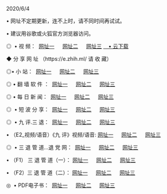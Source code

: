 <p>2020/6/4
<p>• 网址不定期更新，连不上时，请不同时间再试试。
<p>• 建议用谷歌或火狐官方浏览器访问。
<p>◎  • 视 频： 
<a href="http://hiq.csso.cam/" target="_blank">网址一</a> 　 
<a href="http://hty.csso.cam/" target="_blank">网址二</a> 　 
<a href="http://hqj.csso.cam/b.html" target="_blank">网址三</a>
<a href="https://yadi.sk/d/d0sUeAOpal3njw" target="_blank">　• 云下载 </a></p>
<p>◆ 分 享 网 址 （https://e.zhih.ml/ 请 收 藏） </p>

<p>◎•  小 站：  
<a href="http://hiq.csso.cam/f.html" target="_blank">网址一</a> 　 
<a href="http://hty.csso.cam/h.html" target="_blank">网址二</a> 　 
<a href="http://hqj.csso.cam/k/" target="_blank">网址三</a></p><p>

<p>◎  • 翻 墙 软 件 ：  
<a href="http://hiq.csso.cam/ff/" target="_blank">网址一</a> 　 
<a href="http://hty.csso.cam/s/read/a1_nd.html" target="_blank">网址二</a> 　 
<a href="http://hqj.csso.cam/ff/index.html" target="_blank">网址三</a></p>
<p>◎  • 每 日 新 闻：  
<a href="http://hiq.csso.cam/day/" target="_blank">网址一</a> 　 
<a href="http://hty.csso.cam/day/" target="_blank">网址二</a> 　 
<a href="http://hqj.csso.cam/day/index.html" target="_blank">网址三</a></p>
<p>◎   • 短 波 分 享：  
<a href="http://hiq.csso.cam/h/" target="_blank">网址一</a> 　 
<a href="http://hqj.csso.cam/h/" target="_blank">网址二</a> 　 
<a href="http://hty.csso.cam/h/index.html" target="_blank">网址三</a></p>
<p>◎   • 九 评.三 退：  
<a href="http://hiq.csso.cam/t/" target="_blank">网址一</a> 　 
<a href="http://hqj.csso.cam/v2/index.html" target="_blank">网址二</a> 　 
<a href="http://hty.csso.cam/tt/index.html" target="_blank">网址三</a> 　</p>
<p>  • （E2_视频/语音）《九 评》视频/语音: 
<a href="http://hiq.csso.cam/7738.html" target="_blank">网址一</a> 　 
<a href="http://hqj.csso.cam/7614.html" target="_blank">网址二</a> 　 
<a href="http://hty.csso.cam/7633.html" target="_blank">网址三</a></p>
<p>◎   • 三 退 管 道...退 党 网：  
<a href="http://hiq.csso.cam/go/td1.html" target="_blank">网址一</a> 　 
<a href="http://hqj.csso.cam/go/td2.html" target="_blank">网址二</a> 　 
<a href="http://hty.csso.cam/go/td3.html" target="_blank">网址三</a></p>
<p>  • （F1） 三 退 管 道（一）： 
<a href="http://hiq.csso.cam/dd/" target="_blank">网址一</a> 　 
<a href="http://hqj.csso.cam/s/read/a1_tdx.html" target="_blank">网址二</a> 　 
<a href="http://hty.csso.cam/dd/" target="_blank">网址三</a></p>
<p>  • （F2）三 退 管 道（二）： 
<a href="http://hqj.csso.cam/d/" target="_blank">网址一</a> 　 
<a href="http://hiq.csso.cam/d/index.html" target="_blank">网址二</a> 　 
<a href="http://hty.csso.cam/d/" target="_blank">网址三</a></p>
<p>◎   • PDF电子书：  
<a href="http://hiq.csso.cam/p/" target="_blank">网址一</a> 　 
<a href="http://hty.csso.cam/p/index.html" target="_blank">网址二</a> 　 
<a href="http://hqj.csso.cam/p/" target="_blank">网址三</a></p>
